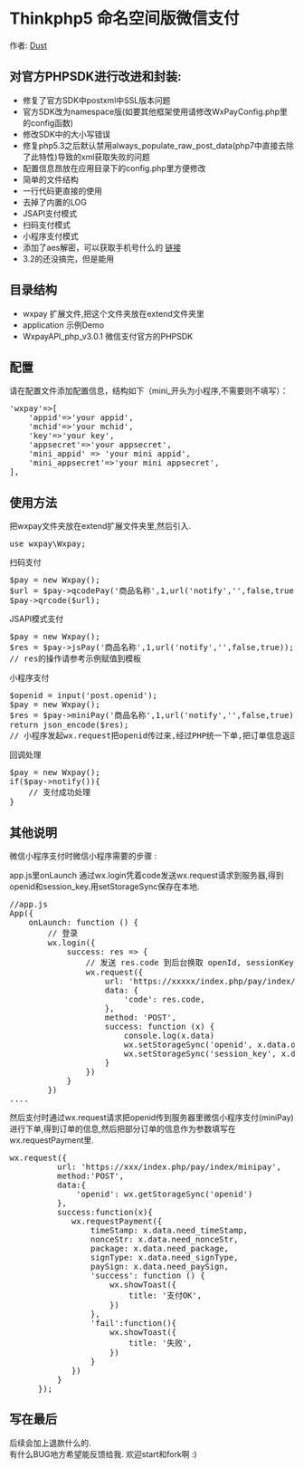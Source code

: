 Thinkphp5 命名空间版微信支付  
==========  
作者: [Dust](http://dust101.lofter.com)  

## 对官方PHPSDK进行改进和封装:  
  * 修复了官方SDK中postxml中SSL版本问题
  * 官方SDK改为namespace版(如要其他框架使用请修改WxPayConfig.php里的config函数)
  * 修改SDK中的大小写错误
  * 修复php5.3之后默认禁用always_populate_raw_post_data(php7中直接去除了此特性)导致的xml获取失败的问题
  * 配置信息昂放在应用目录下的config.php里方便修改
  * 简单的文件结构
  * 一行代码更直接的使用
  * 去掉了内置的LOG
  * JSAPI支付模式
  * 扫码支付模式
  * 小程序支付模式
  * 添加了aes解密，可以获取手机号什么的 [链接](https://blog.csdn.net/jimolangyaleng/article/details/78484258)
  * 3.2的还没搞完，但是能用

## 目录结构  
  * wxpay   扩展文件,把这个文件夹放在extend文件夹里
  * application  示例Demo
  * WxpayAPI_php_v3.0.1   微信支付官方的PHPSDK

## 配置
请在配置文件添加配置信息，结构如下（mini_开头为小程序,不需要则不填写）：
 <pre>
'wxpay'=>[
    'appid'=>'your appid',
    'mchid'=>'your mchid',
    'key'=>'your key',
    'appsecret'=>'your appsecret',
    'mini_appid' => 'your mini appid',
    'mini_appsecret'=>'your mini appsecret',
],
</pre>  

## 使用方法
把wxpay文件夹放在extend扩展文件夹里,然后引入.  
<pre>
use wxpay\Wxpay;
</pre>

扫码支付  
<pre>
$pay = new Wxpay();
$url = $pay->qcodePay('商品名称',1,url('notify','',false,true));
$pay->qrcode($url);
</pre>

JSAPI模式支付
<pre>
$pay = new Wxpay();
$res = $pay->jsPay('商品名称',1,url('notify','',false,true));
// res的操作请参考示例赋值到模板
</pre>

小程序支付
<pre>
$openid = input('post.openid');
$pay = new Wxpay();
$res = $pay->miniPay('商品名称',1,url('notify','',false,true),$openid);
return json_encode($res);
// 小程序发起wx.request把openid传过来,经过PHP统一下单,把订单信息返回给小程序wx.requestPayment. 参数都在$res里
</pre>

回调处理  
<pre>
$pay = new Wxpay();
if($pay->notify()){
	// 支付成功处理
}
</pre>


## 其他说明  
微信小程序支付时微信小程序需要的步骤  :  

app.js里onLaunch 通过wx.login凭着code发送wx.request请求到服务器,得到openid和session_key.用setStorageSync保存在本地.  
<pre>
//app.js
App({
    onLaunch: function () {
        // 登录
        wx.login({
            success: res => {
                // 发送 res.code 到后台换取 openId, sessionKey, unionId
                wx.request({
                    url: 'https://xxxxx/index.php/pay/index/getid',
                    data: {
                        'code': res.code,
                    },
                    method: 'POST',
                    success: function (x) {
                        console.log(x.data)
                        wx.setStorageSync('openid', x.data.openid);
                        wx.setStorageSync('session_key', x.data.session_key);
                    }
                })
            }
        })
....
</pre>
然后支付时通过wx.request请求把openid传到服务器里微信小程序支付(miniPay)进行下单,得到订单的信息,然后把部分订单的信息作为参数填写在wx.requestPayment里.
<pre>
wx.request({
          url: 'https://xxx/index.php/pay/index/minipay',
          method:'POST',
          data:{
              'openid': wx.getStorageSync('openid')
          },
          success:function(x){
             wx.requestPayment({
                 timeStamp: x.data.need_timeStamp,
                 nonceStr: x.data.need_nonceStr,
                 package: x.data.need_package,
                 signType: x.data.need_signType,
                 paySign: x.data.need_paySign,
                 'success': function () {
                     wx.showToast({
                         title: '支付OK',
                     })
                 },
                 'fail':function(){
                     wx.showToast({
                         title: '失败',
                     })
                 }
             })
          }
      });
</pre>

## 写在最后
后续会加上退款什么的.  
有什么BUG地方希望能反馈给我.
欢迎start和fork啊 :)